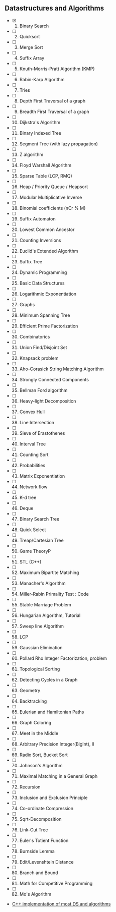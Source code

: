 ## Datastructures and Algorithms

- [x] 1. Binary Search 
- [ ] 2. Quicksort    
- [ ] 3. Merge Sort
- [ ] 4. Suffix Array 
- [ ] 5. Knuth-Morris-Pratt Algorithm (KMP) 
- [ ] 6. Rabin-Karp Algorithm 
- [ ] 7. Tries 
- [ ] 8. Depth First Traversal of a graph 
- [ ] 9. Breadth First Traversal of a graph 
- [ ] 10. Dijkstra's Algorithm 
- [ ] 11. Binary Indexed Tree 
- [ ] 12. Segment Tree (with lazy propagation) 
- [ ] 13. Z algorithm 
- [ ] 14. Floyd Warshall Algorithm 
- [ ] 15. Sparse Table (LCP, RMQ) 
- [ ] 16. Heap / Priority Queue / Heapsort 
- [ ] 17. Modular Multiplicative Inverse
- [ ] 18. Binomial coefficients (nCr % M)
- [ ] 19. Suffix Automaton 
- [ ] 20. Lowest Common Ancestor 
- [ ] 21. Counting Inversions 
- [ ] 22. Euclid's Extended Algorithm
- [ ] 23. Suffix Tree 
- [ ] 24. Dynamic Programming 
- [ ] 25. Basic Data Structures 
- [ ] 26. Logarithmic Exponentiation
- [ ] 27. Graphs 
- [ ] 28. Minimum Spanning Tree 
- [ ] 29. Efficient Prime Factorization
- [ ] 30. Combinatorics 
- [ ] 31. Union Find/Disjoint Set 
- [ ] 32. Knapsack problem 
- [ ] 33. Aho-Corasick String Matching Algorithm 
- [ ] 34. Strongly Connected Components 
- [ ] 35. Bellman Ford algorithm 
- [ ] 36. Heavy-light Decomposition 
- [ ] 37. Convex Hull 
- [ ] 38. Line Intersection 
- [ ] 39. Sieve of Erastothenes
- [ ] 40. Interval Tree 
- [ ] 41. Counting Sort
- [ ] 42. Probabilities
- [ ] 43. Matrix Exponentiation 
- [ ] 44. Network flow 
- [ ] 45. K-d tree 
- [ ] 46. Deque
- [ ] 47. Binary Search Tree 
- [ ] 48. Quick Select 
- [ ] 49. Treap/Cartesian Tree 
- [ ] 50. Game TheoryP       
- [ ] 51. STL (C++)       
- [ ] 52. Maximum Bipartite Matching
- [ ] 53. Manacher's Algorithm       
- [ ] 54. Miller-Rabin Primality Test : Code
- [ ] 55. Stable Marriage Problem
- [ ] 56. Hungarian Algorithm, Tutorial
- [ ] 57. Sweep line Algorithm       
- [ ] 58. LCP       
- [ ] 59. Gaussian Elimination
- [ ] 60. Pollard Rho Integer Factorization, problem
- [ ] 61. Topological Sorting
- [ ] 62. Detecting Cycles in a Graph       
- [ ] 63. Geometry       
- [ ] 64. Backtracking       
- [ ] 65. Eulerian and Hamiltonian Paths       
- [ ] 66. Graph Coloring       
- [ ] 67. Meet in the Middle       
- [ ] 68. Arbitrary Precision Integer(BigInt), II
- [ ] 69. Radix Sort, Bucket Sort
- [ ] 70. Johnson's Algorithm       
- [ ] 71. Maximal Matching in a General Graph       
- [ ] 72. Recursion       
- [ ] 73. Inclusion and Exclusion Principle       
- [ ] 74. Co-ordinate Compression
- [ ] 75. Sqrt-Decomposition       
- [ ] 76. Link-Cut Tree       
- [ ] 77. Euler's Totient Function       
- [ ] 78. Burnside Lemma       
- [ ] 79. Edit/Levenshtein Distance       
- [ ] 80. Branch and Bound
- [ ] 81. Math for Competitive Programming
- [ ] 82. Mo's Algorithm       


* [C++ implementation of most DS and algorithms](https://github.com/kth-competitive-programming/kactl)
